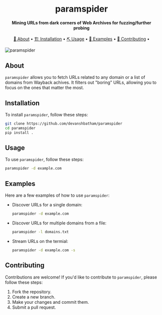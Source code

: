 <h1 align="center">
    paramspider
  <br>
</h1>

<h4 align="center"> Mining URLs from dark corners of Web Archives for fuzzing/further probing </h4>

<p align="center">
  <a href="#about">📖 About</a> •
  <a href="#installation">🏗️ Installation</a> •
  <a href="#usage">⛏️ Usage</a> •
  <a href="#examples">🚀 Examples</a> •
  <a href="#contributing">🤝 Contributing</a> •
</p>


![paramspider](https://github.com/devanshbatham/ParamSpider/blob/master/static/paramspider.png?raw=true)

## About

`paramspider` allows you to fetch URLs related to any domain or a list of domains from Wayback achives. It filters out "boring" URLs, allowing you to focus on the ones that matter the most.

## Installation

To install `paramspider`, follow these steps:

```sh
git clone https://github.com/devanshbatham/paramspider
cd paramspider
pip install .
```

## Usage

To use `paramspider`, follow these steps:

```sh
paramspider -d example.com
```

## Examples

Here are a few examples of how to use `paramspider`:

- Discover URLs for a single domain:

  ```sh
  paramspider -d example.com
  ```

- Discover URLs for multiple domains from a file:

  ```sh
  paramspider -l domains.txt
  ```

- Stream URLs on the termial:

    ```sh 
    paramspider -d example.com -s
    ```

## Contributing

Contributions are welcome! If you'd like to contribute to `paramspider`, please follow these steps:

1. Fork the repository.
2. Create a new branch.
3. Make your changes and commit them.
4. Submit a pull request.


